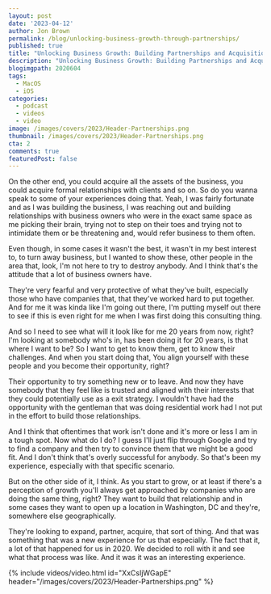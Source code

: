 ```yaml
---
layout: post
date: '2023-04-12'
author: Jon Brown
permalink: /blog/unlocking-business-growth-through-partnerships/
published: true
title: "Unlocking Business Growth: Building Partnerships and Acquisitions for Success"
description: "Unlocking Business Growth: Building Partnerships and Acquisitions for Success"
blogimgpath: 2020604
tags:
  - MacOS
  - iOS
categories:
  - podcast
  - videos
  - video
image: /images/covers/2023/Header-Partnerships.png
thumbnail: /images/covers/2023/Header-Partnerships.png
cta: 2
comments: true
featuredPost: false
---
```

On the other end, you could acquire all the assets of the business, you could acquire formal relationships with clients and so on. So do you wanna speak to some of your experiences doing that.  Yeah, I was fairly fortunate and as I was building the business, I was reaching out and building relationships with business owners who were in the exact same space as me picking their brain, trying not to step on their toes and trying not to intimidate them or be threatening and, would refer business to them often.

Even though, in some cases it wasn't the best, it wasn't in my best interest to, to turn away business, but I wanted to show these, other people in the area that, look, I'm not here to try to destroy anybody. And I think that's the attitude that a lot of business owners have.

They're very fearful and very protective of what they've built, especially those who have companies that, that they've worked hard to put together. And for me it was kinda like I'm going out there, I'm putting myself out there to see if this is even right for me when I was first doing this consulting thing.

And so I need to see what will it look like for me 20 years from now, right? I'm looking at somebody who's in, has been doing it for 20 years, is that where I want to be? So I want to get to know them, get to know their challenges. And when you start doing that, You align yourself with these people and you become their opportunity, right?

Their opportunity to try something new or to leave. And now they have somebody that they feel like is trusted and aligned with their interests that they could potentially use as a exit strategy. I wouldn't have had the opportunity with the gentleman that was doing residential work had I not put in the effort to build those relationships.

And I think that oftentimes that work isn't done and it's more or less I am in a tough spot. Now what do I do? I guess I'll just flip through Google and try to find a company and then try to  convince them that we might be a good fit. And I don't think that's overly successful for anybody. So that's been my experience, especially with that specific scenario.

But on the other side of it, I think.  As you start to grow, or at least if there's a perception of  growth you'll always get approached by companies who are doing the same thing, right? They want to build that relationship and in some cases they want to open up a location in Washington, DC and they're, somewhere else geographically.

They're looking to expand, partner, acquire, that sort of thing. And that was something that was a new experience for us that especially. The fact that it, a lot of that happened for us in 2020. We decided to roll with it and see what that process was like. And it was it was an interesting experience.

{% include videos/video.html id="XxCsIjWGapE" header="/images/covers/2023/Header-Partnerships.png" %}